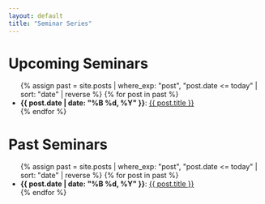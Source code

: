 ```yaml
---
layout: default
title: "Seminar Series"
---
```


# Upcoming Seminars


<ul>
{% assign past = site.posts | where_exp: "post", "post.date <= today" | sort: "date" | reverse %}
{% for post in past %}
  <li>
    <strong>{{ post.date | date: "%B %d, %Y" }}</strong>:
    <a href="{{ site.baseurl }}{{ post.url }}">{{ post.title }}</a>
  </li>
{% endfor %}
</ul>
  
# Past Seminars

<ul>
{% assign past = site.posts | where_exp: "post", "post.date <= today" | sort: "date" | reverse %}
{% for post in past %}
  <li>
    <strong>{{ post.date | date: "%B %d, %Y" }}</strong>:
    <a href="{{ site.baseurl }}{{ post.url }}">{{ post.title }}</a>
  </li>
{% endfor %}
</ul>
